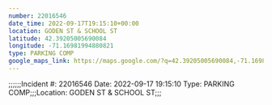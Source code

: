 ```yaml
---
number: 22016546
date_time: 2022-09-17T19:15:10+00:00
location: GODEN ST & SCHOOL ST
latitude: 42.39205005690084
longitude: -71.16981994880821
type: PARKING COMP
google_maps_link: https://maps.google.com/?q=42.39205005690084,-71.16981994880821
---
```


;;;;;;Incident #: 22016546  Date: 2022-09-17 19:15:10   Type: PARKING COMP;;;Location: GODEN ST & SCHOOL ST;;;
